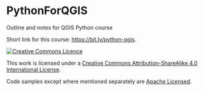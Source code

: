 # PythonForQGIS
Outline and notes for QGIS Python course

Short link for this course: https://bit.ly/python-qgis.

[![Creative Commons Licence](https://i.creativecommons.org/l/by-sa/4.0/88x31.png)](http://creativecommons.org/licenses/by-sa/4.0/)

This work is licensed under a [Creative Commons Attribution-ShareAlike 4.0 International License](http://creativecommons.org/licenses/by-sa/4.0/).


Code samples except where mentioned separately are [Apache Licensed](https://www.apache.org/licenses/LICENSE-2.0).
